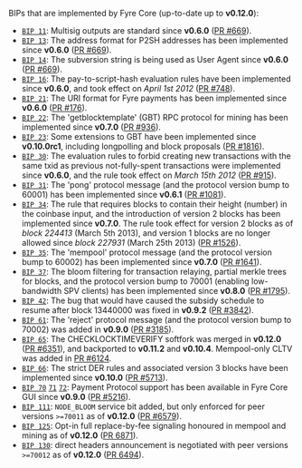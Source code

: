 BIPs that are implemented by Fyre Core (up-to-date up to **v0.12.0**):

* [`BIP 11`](https://github.com/fyre/bips/blob/master/bip-0011.mediawiki): Multisig outputs are standard since **v0.6.0** ([PR #669](https://github.com/fyre/fyre/pull/669)).
* [`BIP 13`](https://github.com/fyre/bips/blob/master/bip-0013.mediawiki): The address format for P2SH addresses has been implemented since **v0.6.0** ([PR #669](https://github.com/fyre/fyre/pull/669)).
* [`BIP 14`](https://github.com/fyre/bips/blob/master/bip-0014.mediawiki): The subversion string is being used as User Agent since **v0.6.0** ([PR #669](https://github.com/fyre/fyre/pull/669)).
* [`BIP 16`](https://github.com/fyre/bips/blob/master/bip-0016.mediawiki): The pay-to-script-hash evaluation rules have been implemented since **v0.6.0**, and took effect on *April 1st 2012* ([PR #748](https://github.com/fyre/fyre/pull/748)).
* [`BIP 21`](https://github.com/fyre/bips/blob/master/bip-0021.mediawiki): The URI format for Fyre payments has been implemented since **v0.6.0** ([PR #176](https://github.com/fyre/fyre/pull/176)).
* [`BIP 22`](https://github.com/fyre/bips/blob/master/bip-0022.mediawiki): The 'getblocktemplate' (GBT) RPC protocol for mining has been implemented since **v0.7.0** ([PR #936](https://github.com/fyre/fyre/pull/936)).
* [`BIP 23`](https://github.com/fyre/bips/blob/master/bip-0023.mediawiki): Some extensions to GBT have been implemented since **v0.10.0rc1**, including longpolling and block proposals ([PR #1816](https://github.com/fyre/fyre/pull/1816)).
* [`BIP 30`](https://github.com/fyre/bips/blob/master/bip-0030.mediawiki): The evaluation rules to forbid creating new transactions with the same txid as previous not-fully-spent transactions were implemented since **v0.6.0**, and the rule took effect on *March 15th 2012* ([PR #915](https://github.com/fyre/fyre/pull/915)).
* [`BIP 31`](https://github.com/fyre/bips/blob/master/bip-0031.mediawiki): The 'pong' protocol message (and the protocol version bump to 60001) has been implemented since **v0.6.1** ([PR #1081](https://github.com/fyre/fyre/pull/1081)).
* [`BIP 34`](https://github.com/fyre/bips/blob/master/bip-0034.mediawiki): The rule that requires blocks to contain their height (number) in the coinbase input, and the introduction of version 2 blocks has been implemented since **v0.7.0**. The rule took effect for version 2 blocks as of *block 224413* (March 5th 2013), and version 1 blocks are no longer allowed since *block 227931* (March 25th 2013) ([PR #1526](https://github.com/fyre/fyre/pull/1526)).
* [`BIP 35`](https://github.com/fyre/bips/blob/master/bip-0035.mediawiki): The 'mempool' protocol message (and the protocol version bump to 60002) has been implemented since **v0.7.0** ([PR #1641](https://github.com/fyre/fyre/pull/1641)).
* [`BIP 37`](https://github.com/fyre/bips/blob/master/bip-0037.mediawiki): The bloom filtering for transaction relaying, partial merkle trees for blocks, and the protocol version bump to 70001 (enabling low-bandwidth SPV clients) has been implemented since **v0.8.0** ([PR #1795](https://github.com/fyre/fyre/pull/1795)).
* [`BIP 42`](https://github.com/fyre/bips/blob/master/bip-0042.mediawiki): The bug that would have caused the subsidy schedule to resume after block 13440000 was fixed in **v0.9.2** ([PR #3842](https://github.com/fyre/fyre/pull/3842)).
* [`BIP 61`](https://github.com/fyre/bips/blob/master/bip-0061.mediawiki): The 'reject' protocol message (and the protocol version bump to 70002) was added in **v0.9.0** ([PR #3185](https://github.com/fyre/fyre/pull/3185)).
* [`BIP 65`](https://github.com/fyre/bips/blob/master/bip-0065.mediawiki): The CHECKLOCKTIMEVERIFY softfork was merged in **v0.12.0** ([PR #6351](https://github.com/fyre/fyre/pull/6351)), and backported to **v0.11.2** and **v0.10.4**. Mempool-only CLTV was added in [PR #6124](https://github.com/fyre/fyre/pull/6124).
* [`BIP 66`](https://github.com/fyre/bips/blob/master/bip-0066.mediawiki): The strict DER rules and associated version 3 blocks have been implemented since **v0.10.0** ([PR #5713](https://github.com/fyre/fyre/pull/5713)).
* [`BIP 70`](https://github.com/fyre/bips/blob/master/bip-0070.mediawiki) [`71`](https://github.com/fyre/bips/blob/master/bip-0071.mediawiki) [`72`](https://github.com/fyre/bips/blob/master/bip-0072.mediawiki): Payment Protocol support has been available in Fyre Core GUI since **v0.9.0** ([PR #5216](https://github.com/fyre/fyre/pull/5216)).
* [`BIP 111`](https://github.com/fyre/bips/blob/master/bip-0111.mediawiki): `NODE_BLOOM` service bit added, but only enforced for peer versions `>=70011` as of **v0.12.0** ([PR #6579](https://github.com/fyre/fyre/pull/6579)).
* [`BIP 125`](https://github.com/fyre/bips/blob/master/bip-0125.mediawiki): Opt-in full replace-by-fee signaling honoured in mempool and mining as of **v0.12.0** ([PR 6871](https://github.com/fyre/fyre/pull/6871)).
* [`BIP 130`](https://github.com/fyre/bips/blob/master/bip-0130.mediawiki): direct headers announcement is negotiated with peer versions `>=70012` as of **v0.12.0** ([PR 6494](https://github.com/fyre/fyre/pull/6494)).
